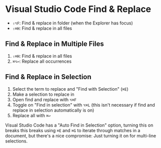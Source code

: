 # Visual Studio Code Find & Replace

- `⇧⌥F`: Find & replace in folder (when the Explorer has focus)
- `⇧⌘H`: Find & replace in all files

## Find & Replace in Multiple Files

1. `⇧⌘H`: Find & replace in all files
2. `⌘⌥↩`: Replace all occurrences

## Find & Replace in Selection

1. Select the term to replace and "Find with Selection" (`⌘E`)
2. Make a selection to replace in
3. Open find and replace with `⌥⌘F`
4. Toggle on "Find in selection" with `⌥⌘L` (this isn't necessary if find and replace in selection automatically is on)
5. Replace all with `⌘↩`

Visual Studio Code has a "Auto Find in Selection" option, turning this on breaks this breaks using `⌘E` and `⌘G` to iterate through matches in a document, but there's a nice compromise: Just turning it on for multi-line selections.

